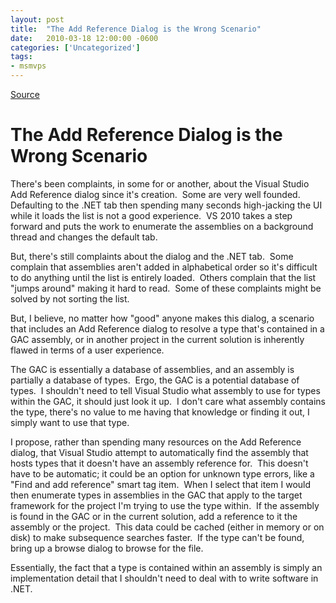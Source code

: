 ```yaml
---
layout: post
title:  "The Add Reference Dialog is the Wrong Scenario"
date:   2010-03-18 12:00:00 -0600
categories: ['Uncategorized']
tags:
- msmvps
---
```

[Source](http://blogs.msmvps.com/peterritchie/2010/03/19/the-add-reference-dialog-is-the-wrong-scenario/ "Permalink to The Add Reference Dialog is the Wrong Scenario")

# The Add Reference Dialog is the Wrong Scenario

There's been complaints, in some for or another, about the Visual Studio Add Reference dialog since it's creation.  Some are very well founded.  Defaulting to the .NET tab then spending many seconds high-jacking the UI while it loads the list is not a good experience.  VS 2010 takes a step forward and puts the work to enumerate the assemblies on a background thread and changes the default tab.

But, there's still complaints about the dialog and the .NET tab.  Some complain that assemblies aren't added in alphabetical order so it's difficult to do anything until the list is entirely loaded.  Others complain that the list "jumps around" making it hard to read.  Some of these complaints might be solved by not sorting the list.

But, I believe, no matter how "good" anyone makes this dialog, a scenario that includes an Add Reference dialog to resolve a type that's contained in a GAC assembly, or in another project in the current solution is inherently flawed in terms of a user experience.

The GAC is essentially a database of assemblies, and an assembly is partially a database of types.  Ergo, the GAC is a potential database of types.  I shouldn't need to tell Visual Studio what assembly to use for types within the GAC, it should just look it up.  I don't care what assembly contains the type, there's no value to me having that knowledge or finding it out, I simply want to use that type.

I propose, rather than spending many resources on the Add Reference dialog, that Visual Studio attempt to automatically find the assembly that hosts types that it doesn't have an assembly reference for.  This doesn't have to be automatic; it could be an option for unknown type errors, like a "Find and add reference" smart tag item.  When I select that item I would then enumerate types in assemblies in the GAC that apply to the target framework for the project I'm trying to use the type within.  If the assembly is found in the GAC or in the current solution, add a reference to it the assembly or the project.  This data could be cached (either in memory or on disk) to make subsequence searches faster.  If the type can't be found, bring up a browse dialog to browse for the file.  

Essentially, the fact that a type is contained within an assembly is simply an implementation detail that I shouldn't need to deal with to write software in .NET.

